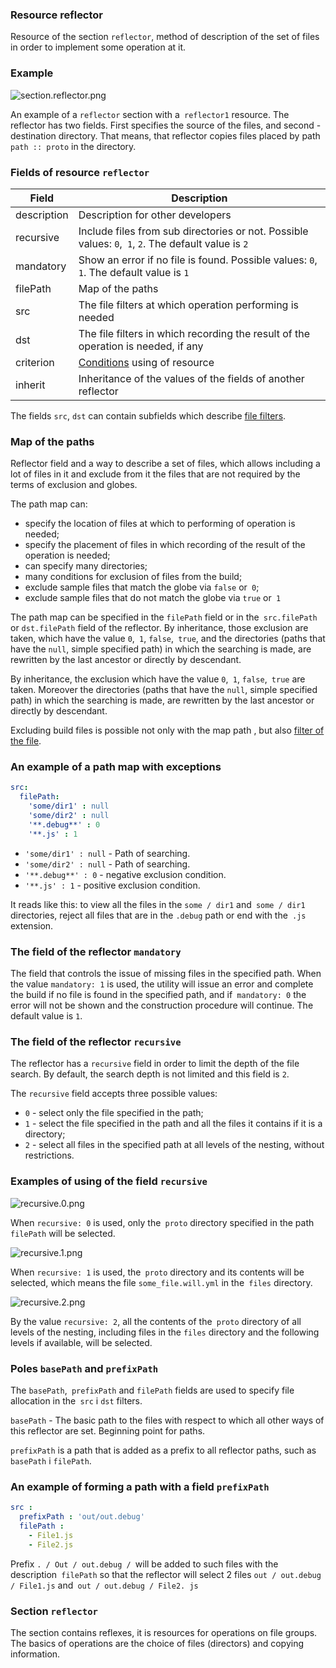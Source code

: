 ### Resource reflector

Resource of the section <code>reflector</code>, method of description of the set of files in order to implement some operation at it.

### Example

![section.reflector.png](./Images/section.reflector.png)

An example of a `reflector` section with a` reflector1` resource. The reflector has two fields. First specifies the source of the files, and second - destination directory. That means, that  reflector copies files placed by path `path :: proto` in the directory.

### Fields of resource `reflector`

| Field          | Description                                                       |
|----------------|------------------------------------------------------------|
| description    | Description for other  developers                                    |
| recursive      | Include files from sub directories or not. Possible values: `0`,` 1`, `2`. The default value is `2` |
| mandatory      | Show an error if no file is found. Possible values: `0`,` 1`. The default value is `1` |
| filePath       | Map of the paths |
| src            | The file filters at which operation performing is needed |
| dst            | The file filters in which recording the result of the operation is needed, if any |
| criterion      | [Conditions](Criterions.md) using of resource
| inherit        | Inheritance of the values of the fields of another reflector        |

The fields `src`, `dst` can contain subfields which describe [file filters](ReflectorFileFilter.md).   

### Map of the paths

Reflector field and a way to describe a set of files, which allows including a lot of files in it and exclude from it the files that are not required by the terms of exclusion and globes.

The path map can:
- specify the location of files at which to performing of operation is needed;
- specify the placement of files in which recording of the result of the operation is needed;
- can specify many directories;
- many conditions for exclusion of files from the build;
- exclude sample files that match the globe via `false` or` 0`;
- exclude sample files that do not match the globe via `true` or` 1`

The path map can be specified in the `filePath` field or in the` src.filePath` or `dst.filePath` field of the reflector. By inheritance, those exclusion are taken, which have the value `0`,` 1`, `false`,` true`, and the directories (paths that have the `null`, simple specified path) in which the searching is made, are rewritten by the last ancestor or directly by descendant.

By inheritance, the exclusion which have the value `0`,` 1`, `false`,` true` are taken. Moreover  the directories (paths that have the `null`, simple specified path) in which the searching is made, are rewritten by the last ancestor or directly by descendant.

Excluding build files is possible not only with the map path , but also [filter of the file](<./ReflectorFileFilter.md#>).

### An example of a path map with exceptions

```yaml
src:
  filePath:
    'some/dir1' : null
    'some/dir2' : null
    '**.debug**' : 0
    '**.js' : 1
```

- `'some/dir1' : null` - Path of searching.
- `'some/dir2' : null` - Path of searching.
- `'**.debug**' : 0` - negative exclusion condition.
- `'**.js' : 1` - positive exclusion condition.

It reads like this: to view all the files in the `some / dir1` and` some / dir1` directories, reject all files that are in the `.debug` path or end with the` .js` extension.

### The field of the reflector `mandatory`


The field that controls the issue of missing files in the specified path. When the value `mandatory: 1` is used, the utility will issue an error and complete the build if no file is found in the specified path, and if` mandatory: 0` the error will not be shown and the construction procedure will continue. The default value is `1`.

### The field of the reflector `recursive`

The reflector has a `recursive` field in order to limit the depth of the file search. By default, the search depth is not limited and this field is `2`.

The `recursive` field accepts three possible values:
- `0` - select only the file specified in the path;
- `1` - select the file specified in the path and all the files it contains if it is a directory;
- `2` - select all files in the specified path at all levels of the nesting, without restrictions.

###  Examples of using of the field `recursive`

![recursive.0.png](./Images/recursive.0.png)

When `recursive: 0` is used, only the` proto` directory specified in the path `filePath` will be selected.

![recursive.1.png](./Images/recursive.1.png)

When `recursive: 1` is used, the` proto` directory and its contents will be selected, which means the file `some_file.will.yml` in the` files` directory.

![recursive.2.png](./Images/recursive.2.png)

By the value `recursive: 2`, all the contents of the` proto` directory of all levels of the nesting, including files in the `files` directory and the following levels if available, will be selected.
### Poles `basePath` and `prefixPath`  

The `basePath`,` prefixPath` and `filePath` fields are used to specify file allocation in the` src` i `dst` filters.

`basePath` -  The basic path to the files with respect to which all other ways of this reflector are set. Beginning point for paths.

`prefixPath` is a path that is added as a prefix to all reflector paths, such as` basePath` i `filePath`.

### An example of forming a path with a field `prefixPath`   

```yaml
src :
  prefixPath : 'out/out.debug'
  filePath :
    - File1.js
    - File2.js
```

Prefix `. / Out / out.debug / `will be added to such files with the description` filePath` so that the reflector will select 2 files `out / out.debug / File1.js` and` out / out.debug / File2. js`

### Section <code>reflector</code>  

The section contains reflexes, it is resources for operations on file groups.
The basics of operations are the choice of files (directors) and copying information.
